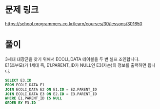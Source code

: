 # 문제 링크
https://school.programmers.co.kr/learn/courses/30/lessons/301650

# 풀이
3세대 대장균을 찾기 위해서 ECOLI_DATA 테이블을 두 번 셀프 조인합니다.  
E1(조부모)가 1세대 즉, E1.PARENT_ID가 NULL인 E3(자손)의 정보를 출력하면 됩니다.

```sql
SELECT E3.ID
FROM ECOLI_DATA E1 
JOIN ECOLI_DATA E2 ON E1.ID = E2.PARENT_ID
JOIN ECOLI_DATA E3 ON E2.ID = E3.PARENT_ID
WHERE E1.PARENT_ID IS NULL
ORDER BY E3.ID
```